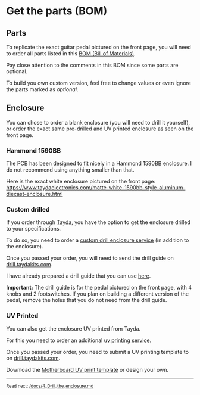 Get the parts (BOM)
==========================

## Parts

To replicate the exact guitar pedal pictured on the front page, you will need to order all parts listed in this [BOM (Bill of Materials)](https://github.com/Circle-Circuits/motherboard/raw/main/sources/bom_motherboard_v1.csv).

Pay close attention to the comments in this BOM since some parts are optional. 

To build you own custom version, feel free to change values or even ignore the parts marked as *optional*.

## Enclosure

You can chose to order a blank enclosure (you will need to drill it yourself), or order the exact same pre-drilled and UV printed enclosure as seen on the front page.

### Hammond 1590BB

The PCB has been designed to fit nicely in a Hammond 1590BB enclosure. I do not recommend using anything smaller than that. 

Here is the exact white enclosure pictured on the front page:
https://www.taydaelectronics.com/matte-white-1590bb-style-aluminum-diecast-enclosure.html 

### Custom drilled

If you order through [Tayda](https://www.taydaelectronics.com), you have the option to get the enclosure drilled to your specifications.

To do so, you need to order a [custom drill enclosure service](https://www.taydaelectronics.com/1590bb-custom-drill-enclosure-service.html) (in addition to the enclosure).

Once you passed your order, you will need to send the drill guide on [drill.taydakits.com](https://drill.taydakits.com/). 

I have already prepared a drill guide that you can use [here](https://drill.taydakits.com/box-designs/new?public_key=Q3d1SDJhODNSeXo1cDE1dlVFVG1pQT09Cg==).

**Important:** The drill guide is for the pedal pictured on the front page, with 4 knobs and 2 footswitches. If you plan on building a different version of the pedal, remove the holes that you do not need from the drill guide.

### UV Printed

You can also get the enclosure UV printed from Tayda.

For this you need to order an additional [uv printing service](https://www.taydaelectronics.com/hardware/enclosures/enclosure-uv-printing-service/1590bb-uv-printing-service.html).

Once you passed your order, you need to submit a UV printing template to on [drill.taydakits.com](https://drill.taydakits.com/). 

Download the [Motherboard UV print template](https://github.com/Circle-Circuits/motherboard/raw/main/sources/uv_print_1590bb_motherboard_v1.pdf) or design your own.

---
<small>Read next: [/docs/4_Drill_the_enclosure.md](/docs/4_Drill_the_enclosure.md)</small>